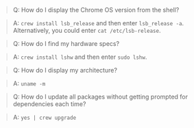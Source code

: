 > Q: How do I display the Chrome OS version from the shell?

> A: `crew install lsb_release` and then enter `lsb_release -a`.  Alternatively, you could enter `cat /etc/lsb-release`.

> Q: How do I find my hardware specs?

> A: `crew install lshw` and then enter `sudo lshw`.

> Q: How do I display my architecture?

> A: `uname -m`

> Q: How do I update all packages without getting prompted for dependencies each time?

> A: `yes | crew upgrade`
